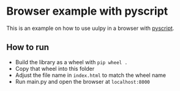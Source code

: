 # Browser example with pyscript

This is an example on how to use uulpy in a browser with [pyscript](https://pyscript.net/).

## How to run

- Build the library as a wheel with `pip wheel .`
- Copy that wheel into this folder
- Adjust the file name in `index.html` to match the wheel name
- Run main.py and open the browser at `localhost:8000`